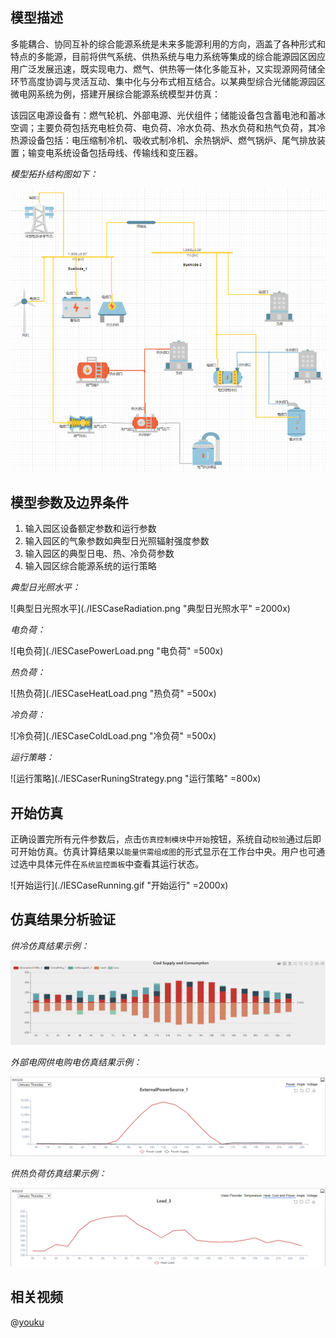 
## 模型描述

多能耦合、协同互补的综合能源系统是未来多能源利用的方向，涵盖了各种形式和特点的多能源，目前将供气系统、供热系统与电力系统等集成的综合能源园区因应用广泛发展迅速，既实现电力、燃气、供热等一体化多能互补，又实现源网荷储全环节高度协调与灵活互动、集中化与分布式相互结合。以某典型综合光储能源园区微电网系统为例，搭建开展综合能源系统模型并仿真：

该园区电源设备有：燃气轮机、外部电源、光伏组件；储能设备包含蓄电池和蓄冰空调；主要负荷包括充电桩负荷、电负荷、冷水负荷、热水负荷和热气负荷，其冷热源设备包括：电压缩制冷机、吸收式制冷机、余热锅炉、燃气锅炉、尾气排放装置；输变电系统设备包括母线、传输线和变压器。

*模型拓扑结构图如下：*

![拓扑结构图](./IESCase-Topology.png "拓扑结构图")


## 模型参数及边界条件

1. 输入园区设备额定参数和运行参数
2. 输入园区的气象参数如典型日光照辐射强度参数
3. 输入园区的典型日电、热、冷负荷参数
4. 输入园区综合能源系统的运行策略

*典型日光照水平：*

![典型日光照水平](./IESCaseRadiation.png "典型日光照水平" =2000x)

*电负荷：*

![电负荷](./IESCasePowerLoad.png "电负荷" =500x)

*热负荷：*

![热负荷](./IESCaseHeatLoad.png "热负荷" =500x)

*冷负荷：*

![冷负荷](./IESCaseColdLoad.png "冷负荷" =500x)

*运行策略：*

![运行策略](./IESCaserRuningStrategy.png "运行策略" =800x)

## 开始仿真

正确设置完所有元件参数后，点击`仿真控制模块`中`开始`按钮，系统自动`校验`通过后即可开始仿真。仿真计算结果以`能量供需组成图`的形式显示在工作台中央。用户也可通过选中具体元件在`系统监控面板`中查看其运行状态。

![开始运行](./IESCaseRunning.gif "开始运行" =2000x)

## 仿真结果分析验证

*供冷仿真结果示例：*

![供冷仿真结果](./IESCaseColdResult.png "供冷仿真结果")

*外部电网供电购电仿真结果示例：*

![外部电网供电购电仿真结果](./IESCaseExternalPowerResult.png "外部电网供电购电仿真结果")

*供热负荷仿真结果示例：*

![供热仿真结果](./IESCaseHeatLoadResult.png "供热仿真结果")


## 相关视频

@[youku](XNDY1MzIzNjE1Ng)
